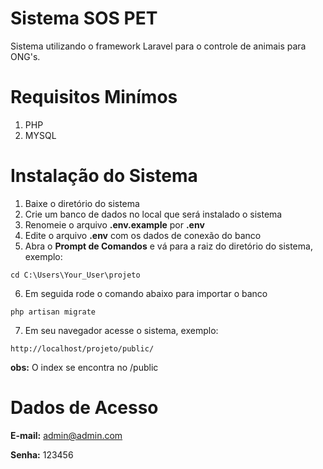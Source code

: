 # Sistema SOS PET

Sistema utilizando o framework Laravel para o controle de animais para ONG's.

# Requisitos Minímos

1. PHP
2. MYSQL


# Instalação do Sistema

1. Baixe o diretório do sistema
2. Crie um banco de dados no local que será instalado o sistema
3. Renomeie o arquivo **.env.example** por **.env**
4. Edite o arquivo **.env** com os dados de conexão do banco
5. Abra o **Prompt de Comandos** e vá para a raiz do diretório do sistema, exemplo:

```
cd C:\Users\Your_User\projeto
```

6. Em seguida rode o comando abaixo para importar o banco

```
php artisan migrate
```

7. Em seu navegador acesse o sistema, exemplo:

```
http://localhost/projeto/public/
```

**obs:** O index se encontra no /public

# Dados de Acesso
**E-mail:** admin@admin.com

**Senha:** 123456
